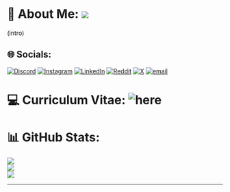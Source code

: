 # 💫 About Me:							[![](https://visitcount.itsvg.in/api?id=RadwB2112&icon=0&color=0)](https://visitcount.itsvg.in)
(intro)<br>

## 🌐 Socials:
[![Discord](https://img.shields.io/badge/Discord-%237289DA.svg?logo=discord&logoColor=white)](https://discord.gg/discord)
[![Instagram](https://img.shields.io/badge/Instagram-%23E4405F.svg?logo=Instagram&logoColor=white)](https://instagram.com/insta) 
[![LinkedIn](https://img.shields.io/badge/LinkedIn-%230077B5.svg?logo=linkedin&logoColor=white)](https://linkedin.com/in/linkedn) 
[![Reddit](https://img.shields.io/badge/Reddit-%23FF4500.svg?logo=Reddit&logoColor=white)](https://reddit.com/user/dd)
[![X](https://img.shields.io/badge/X-black.svg?logo=X&logoColor=white)](https://x.com/xx)
[![email](https://img.shields.io/badge/Email-D14836?logo=gmail&logoColor=white)](mailto:email) 

# 💻 Curriculum Vitae: ![here](<link / pdf>)

# 📊 GitHub Stats:
![](https://github-readme-stats.vercel.app/api?username=RadwB2112&theme=dark&hide_border=false&include_all_commits=false&count_private=false)<br/>
![](https://nirzak-streak-stats.vercel.app/?user=RadwB2112&theme=dark&hide_border=false)<br/>
![](https://github-readme-stats.vercel.app/api/top-langs/?username=RadwB2112&theme=dark&hide_border=false&include_all_commits=false&count_private=false&layout=compact)

---



<!-- 

![C++](https://img.shields.io/badge/c++-%2300599C.svg?style=for-the-badge&logo=c%2B%2B&logoColor=white) 
![Python](https://img.shields.io/badge/python-3670A0?style=for-the-badge&logo=python&logoColor=ffdd54) 
![Go](https://img.shields.io/badge/go-%2300ADD8.svg?style=for-the-badge&logo=go&logoColor=white)

-->

